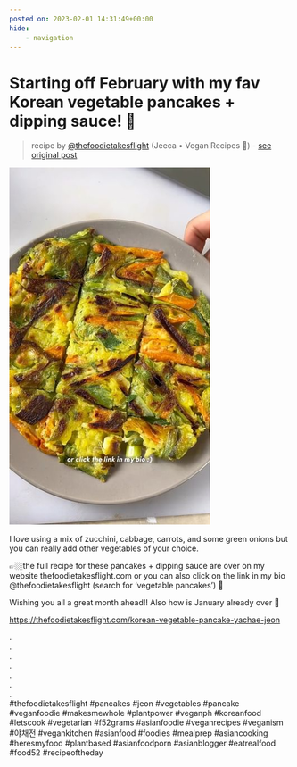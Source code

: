 ```yaml
---
posted on: 2023-02-01 14:31:49+00:00
hide:
    - navigation
---
```


# Starting off February with my fav Korean vegetable pancakes + dipping sauce! 🌿 

> recipe by [@thefoodietakesflight](https://www.instagram.com/thefoodietakesflight/) 
(Jeeca • Vegan Recipes 🥢) - [see original post](https://instagram.com/p/CoH4oNmJObN)

![](../img/thefoodietakesflight_01-02-2023_1402.png)

  
I love using a mix of zucchini, cabbage, carrots, and some green onions but you can really add other vegetables of your choice.  
  
👉🏼the full recipe for these pancakes + dipping sauce are over on my website thefoodietakesflight.com or you can also click on the link in my bio @thefoodietakesflight (search for ‘vegetable pancakes’) 🥢  
  
Wishing you all a great month ahead!! Also how is January already over 🥲  
  
https://thefoodietakesflight.com/korean-vegetable-pancake-yachae-jeon  
  
.  
.  
.  
.  
.  
.  
.  
\#thefoodietakesflight \#pancakes \#jeon \#vegetables \#pancake \#veganfoodie \#makesmewhole \#plantpower \#veganph \#koreanfood \#letscook \#vegetarian \#f52grams \#asianfoodie \#veganrecipes \#veganism \#야채전 \#vegankitchen \#asianfood \#foodies \#mealprep \#asiancooking \#heresmyfood \#plantbased \#asianfoodporn \#asianblogger \#eatrealfood \#food52 \#recipeoftheday   